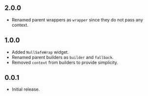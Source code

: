 ## 2.0.0

* Renamed parent wrappers as `wrapper` since they do not pass any context.

## 1.0.0

* Added `NullSafeWrap` widget.
* Renamed parent builders as `builder` and `fallback`.
* Removed `context` from builders to provide simplicity.

## 0.0.1

* Initial release.
